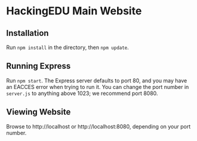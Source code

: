 # HackingEDU Main Website

## Installation
Run `npm install` in the directory, then `npm update`.

## Running Express
Run `npm start`. The Express server defaults to port 80, and you may have an EACCES error when trying to run it. You can change the port number in `server.js` to anything above 1023; we recommend port 8080.

## Viewing Website
Browse to http://localhost or http://localhost:8080, depending on your port number.
